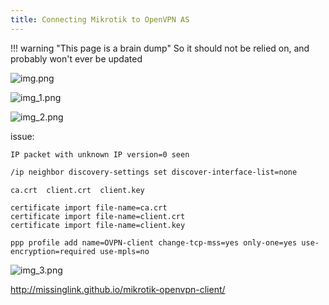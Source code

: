 ```yaml
---
title: Connecting Mikrotik to OpenVPN AS
---
```


!!! warning "This page is a brain dump"
    So it should not be relied on, and probably won't ever be updated

![img.png](../../assets/openvpn-as-advanced-vpn.png)

![img_1.png](../../assets/openvpn-tls.png)

![img_2.png](../../assets/openvpn-dns.png)

issue:

```text
IP packet with unknown IP version=0 seen
```

```markdown
/ip neighbor discovery-settings set discover-interface-list=none
```

```markdown
ca.crt  client.crt  client.key
```

```shell
certificate import file-name=ca.crt
certificate import file-name=client.crt
certificate import file-name=client.key
```

```shell
ppp profile add name=OVPN-client change-tcp-mss=yes only-one=yes use-encryption=required use-mpls=no
```

![img_3.png](../../assets/openvpn-mikrotik-setup.png)

<http://missinglink.github.io/mikrotik-openvpn-client/>
